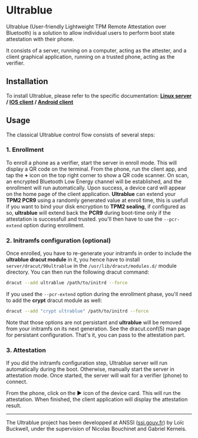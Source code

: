 # Ultrablue
Ultrablue (User-friendly Lightweight TPM Remote Attestation over Bluetooth) is a solution to allow individual users to perform boot state attestation with their phone.


It consists of a server, running on a computer, acting as the attester, and a client graphical application, running on a trusted phone, acting as the verifier.

## Installation
To install Ultrablue, please refer to the specific documentation:
**[Linux server](https://github.com/ANSSI-FR/ultrablue/tree/dev/server) / [IOS client](https://github.com/ANSSI-FR/ultrablue/tree/dev/clients/ios) / [Android client](https://github.com/ANSSI-FR/ultrablue/tree/dev/clients/android)**
## Usage
The classical Ultrablue control flow consists of several steps:

### 1. Enrollment
To enroll a phone as a verifier, start the server in enroll mode. This will display a QR code on the terminal. From the phone, run the client app, and tap the **+** icon on the top right corner to show a QR code scanner. On scan, an encrypted Bluetooth Low Energy channel will be established, and the enrollment will run automatically. Upon success, a device card will appear on the home page of the client application.
**Ultrablue** can extend your **TPM2 PCR9** using a randomly generated value at enroll time, this is usefull if you want to bind your disk encryption to **TPM2 sealing**, if configured as so, **ultrablue** will extend back the **PCR9** during boot-time only if the attestation is successfull and trusted. you'll then have to use the `--pcr-extend` option during enrollment.

### 2. Initramfs configuration (optional)
Once enrolled, you have to re-generate your initramfs in order to include the **ultrablue dracut module** in it,
you hence have to install `server/dracut/90ultrablue` in the `/usr/lib/dracut/modules.d/` module directory. You can
then run the following dracut command:

```bash
dracut --add ultrablue /path/to/initrd --force
```

If you used the `--pcr-extend` option during the enrollment phase, you'll need to add the **crypt** dracut module as well:

```bash
dracut --add "crypt ultrablue" /path/to/initrd --force
```

Note that those options are not persistant and **ultrablue** will be removed from your initramfs on its next generation. See the dracut.conf(5) man page for persistant configuration.
That's it, you can pass to the attestation part.

### 3. Attestation
If you did the initramfs configuration step, Ultrablue server will run automatically during the boot. Otherwise, manually start the server in attestation mode. Once started, the server will wait for a verifier (phone) to connect.

From the phone, click on the **▶️** icon of the device card. This will run the attestation. When finished, the client application will display the attestation result.

---
The Ultrablue project has been developped at ANSSI ([ssi.gouv.fr](http://ssi.gouv.fr)) by Loïc Buckwell, under the supervision of Nicolas Bouchinet and Gabriel Kerneis.
